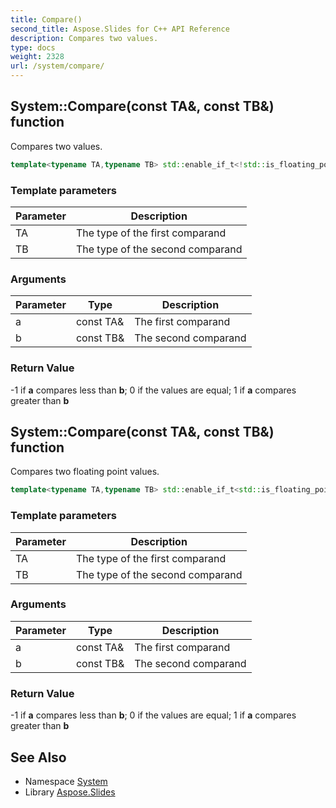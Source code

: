 ```yaml
---
title: Compare()
second_title: Aspose.Slides for C++ API Reference
description: Compares two values.
type: docs
weight: 2328
url: /system/compare/
---
```

## System::Compare(const TA\&, const TB\&) function


Compares two values.

```cpp
template<typename TA,typename TB> std::enable_if_t<!std::is_floating_point<TA>::value &&!std::is_floating_point<TB>::value, int> System::Compare(const TA &a, const TB &b)
```


### Template parameters

| Parameter | Description |
| --- | --- |
| TA | The type of the first comparand |
| TB | The type of the second comparand |

### Arguments

| Parameter | Type | Description |
| --- | --- | --- |
| a | const TA\& | The first comparand |
| b | const TB\& | The second comparand |

### Return Value

-1 if **a** compares less than **b**; 0 if the values are equal; 1 if **a** compares greater than **b**

## System::Compare(const TA\&, const TB\&) function


Compares two floating point values.

```cpp
template<typename TA,typename TB> std::enable_if_t<std::is_floating_point<TA>::value &&std::is_floating_point<TB>::value, int> System::Compare(const TA &a, const TB &b)
```


### Template parameters

| Parameter | Description |
| --- | --- |
| TA | The type of the first comparand |
| TB | The type of the second comparand |

### Arguments

| Parameter | Type | Description |
| --- | --- | --- |
| a | const TA\& | The first comparand |
| b | const TB\& | The second comparand |

### Return Value

-1 if **a** compares less than **b**; 0 if the values are equal; 1 if **a** compares greater than **b**

## See Also

* Namespace [System](../)
* Library [Aspose.Slides](../../)